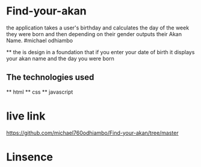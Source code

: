 # Find-your-akan
the application takes a user's birthday and calculates the day of the week they were born and then depending on their gender outputs their Akan Name. 
#michael odhiambo

** the is design in a foundation that if you enter your date of birth it displays your akan name and the day you were born 
## The technologies used
** html
** css
** javascript


# live link
https://github.com/michael760odhiambo/Find-your-akan/tree/master

# Linsence


